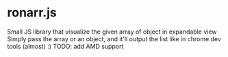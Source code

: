 # ronarr.js
Small JS library that visualize the given array of object in expandable view
Simply pass the array or an object, and it'll output the list like in chrome dev tools (almost) :)
TODO: add AMD support
